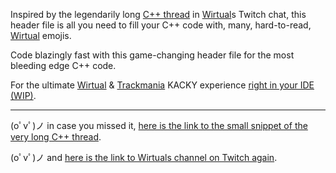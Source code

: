Inspired by the legendarily long [C++ thread](https://milice.se/20220822_Cpp_Thread_censored_snipped.html) in [Wirtual](https://www.twitch.tv/wirtual)s Twitch chat,
this header file is all you need to fill your C++ code with, many, hard-to-read, [Wirtual](https://www.twitch.tv/wirtual) emojis.

Code blazingly fast with this game-changing header file for the most bleeding edge C++ code.

For the ultimate [Wirtual](https://www.twitch.tv/wirtual) & [Trackmania](https://www.trackmania.com/) KACKY experience [right in your IDE (WIP)](https://github.com/CodeManiaTM/wpp-vscode).

----

(oﾟvﾟ)ノ in case you missed it, [here is the link to the small snippet of the very long C++ thread](https://milice.se/20220822_Cpp_Thread_censored_snipped.html).

(oﾟvﾟ)ノ and [here is the link to Wirtuals channel on Twitch again](https://www.twitch.tv/wirtual).
